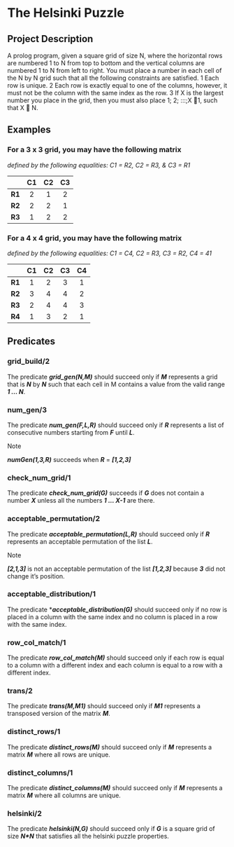 # The Helsinki Puzzle

## Project Description
A prolog program, given a square grid of size N, where the horizontal rows are numbered 1 to N from top to bottom and the vertical columns are numbered 1 to N from left to right. You must place a number in each cell of the N by N grid such that all the following constraints are satisfied.
1 Each row is unique.
2 Each row is exactly equal to one of the columns, however, it must not be the column with the same index as the row.
3 If X is the largest number you place in the grid, then you must also place 1; 2; :::;X 􀀀1,
such that X  N.

## Examples
### For a 3 x 3 grid, you may have the following matrix
*defined by the following equalities: C1 = R2, C2 = R3, & C3 = R1*

|   | C1 | C2 | C3 |
| :--: | :--: | :--: | :--: |
| **R1** | 2 | 1 | 2 |
| **R2** | 2 | 2 | 1 |
| **R3** | 1 | 2 | 2 |


### For a 4 x 4 grid, you may have the following matrix
*defined by the following equalities: C1 = C4, C2 = R3, C3 = R2, C4 = 41*

|   | C1 | C2 | C3 | C4 |
| :--: |  :--: | :--: | :--: | :--: |
| **R1** | 1 | 2 | 3 | 1 |
| **R2** | 3 | 4 | 4 | 2 |
| **R3** | 2 | 4 | 4 | 3 |
| **R4** | 1 | 3 | 2 | 1 |

## Predicates

### grid_build/2
The predicate ***grid_gen(N,M)*** should succeed only if ***M*** represents a grid that is ***N*** by ***N*** such that each cell in M contains a value from the valid range ***1 ... N***.

### num_gen/3
The predicate ***num_gen(F,L,R)*** should succeed only if ***R*** represents a list of consecutive numbers starting from ***F*** until ***L***.
> [!NOTE]
> ***numGen(1,3,R)*** succeeds when ***R*** = ***[1,2,3]***

### check_num_grid/1
The predicate ***check_num_grid(G)*** succeeds if ***G*** does not contain a number ***X*** unless all the numbers ***1 ... X-1*** are there.

### acceptable_permutation/2 
The predicate ***acceptable_permutation(L,R)*** should succeed only if ***R*** represents an acceptable permutation of the list ***L***.
> [!NOTE]
> ***[2,1,3]*** is not an acceptable permutation of the list ***[1,2,3]*** because ***3*** did not change it’s position.

### acceptable_distribution/1 
The predicate ****acceptable_distribution(G)*** should succeed only if no row is placed in a column with the same index and no column is placed in a row with the same index.

### row_col_match/1
The predicate ***row_col_match(M)*** should succeed only if each row is equal to a column with a different index and each column is equal to a row with a different index.

### trans/2 
The predicate ***trans(M,M1)*** should succeed only if ***M1*** represents a transposed version of the matrix ***M***.


### distinct_rows/1
The predicate ***distinct_rows(M)*** should succeed only if ***M*** represents a matrix ***M*** where all rows are unique.

### distinct_columns/1
The predicate ***distinct_columns(M)*** should succeed only if ***M*** represents a matrix ***M*** where all columns are unique.
 
 ### helsinki/2 
The predicate ***helsinki(N,G)*** should succeed only if ***G*** is a square grid of size ***N\*N*** that satisfies all the helsinki puzzle properties.

